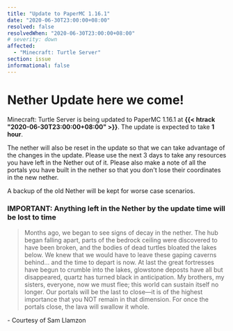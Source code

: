 ```yaml
---
title: "Update to PaperMC 1.16.1"
date: "2020-06-30T23:00:00+08:00"
resolved: false
resolvedWhen: "2020-06-30T23:00:00+08:00"
# severity: down
affected:
  - "Minecraft: Turtle Server"
section: issue
informational: false
---
```


# Nether Update here we come!

Minecraft: Turtle Server is being updated to PaperMC 1.16.1 at **{{< htrack "2020-06-30T23:00:00+08:00" >}}**. The update is expected to take **1 hour**.

The nether will also be reset in the update so that we can take advantage of the changes in the update. Please use the next 3 days to take any resources you have left in the Nether out of it. Please also make a note of all the portals you have built in the nether so that you don't lose their coordinates in the new nether.

A backup of the old Nether will be kept for worse case scenarios.

### IMPORTANT: Anything left in the Nether by the update time will be lost to time

> Months ago, we began to see signs of decay in the nether. The hub began falling apart, parts of the bedrock ceiling were discovered to have been broken, and the bodies of dead turtles bloated the lakes below. We knew that we would have to leave these gaping caverns behind... and the time to depart is now. At last the great fortresses have begun to crumble into the lakes, glowstone deposts have all but disappeared, quartz has turned black in anticipation. My brothers, my sisters, everyone, now we must flee; this world can sustain itself no longer. Our portals will be the last to close—it is of the highest importance that you NOT remain in that dimension. For once the portals close, the lava will swallow it whole.

\- Courtesy of Sam Llamzon
